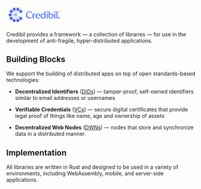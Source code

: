<img src="logo-lockup.svg" alt="logo" width="30%"/>

Credibil provides a framework — a collection of libraries — for use in the
development of anti-fragile, hyper-distributed applications.

## Building Blocks

We support the building of distributed apps on top of open standards-based 
technologies:

- **Decentralized Identifiers** ([DIDs](https://github.com/credibil/did)) — 
tamper-proof, self-owned identifiers similar to email addresses or usernames

- **Verifiable Credentials** ([VCs](https://github.com/credibil/vc)) — secure 
digital certificates that provide legal proof of things like name, age and
ownership of assets

- **Decentralized Web Nodes** ([DWNs](https://github.com/credibil/dwn)) — nodes
that store and synchronize data in a distributed manner.

## Implementation

All libraries are written in Rust and designed to be used in a variety of 
environments, including WebAssembly, mobile, and server-side applications.

